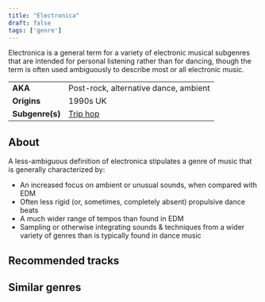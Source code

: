 ```yaml
---
title: "Electronica"
draft: false
tags: ['genre']
---
```


Electronica is a general term for a variety of electronic musical subgenres that are intended for personal listening rather than for dancing, though the term is often used ambiguously to describe most or all electronic music.

|                  |                                       |
| ---------------- | ------------------------------------- |
| **AKA**          | Post-rock, alternative dance, ambient |
| **Origins**      | 1990s UK                              |
| **Subgenre(s)**  | [Trip hop](genres/Trip%20hop.md)      |

## About
A less-ambiguous definition of electronica stipulates a genre of music that is generally characterized by:
- An increased focus on ambient or unusual sounds, when compared with EDM
- Often less rigid (or, sometimes, completely absent) propulsive dance beats
- A much wider range of tempos than found in EDM
- Sampling or otherwise integrating sounds & techniques from a wider variety of genres than is typically found in dance music

## Recommended tracks


## Similar genres

